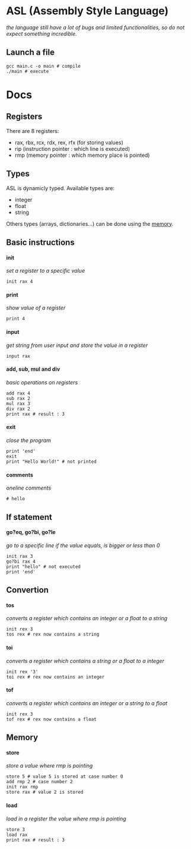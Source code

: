 # ASL (Assembly Style Language)
_the language still have a lot of bugs and limited functionalities, so do not expect something incredible._

## Launch a file
```shell
gcc main.c -o main # compile
./main # execute
```

# Docs

## Registers
There are 8 registers:
- rax, rbx, rcx, rdx, rex, rfx (for storing values)
- rip (instruction pointer : which line is executed)
- rmp (memory pointer : which memory place is pointed)

## Types
ASL is dynamicly typed. Available types are:
- integer
- float
- string

Others types (arrays, dictionaries...) can be done using the [memory](#memory).

## Basic instructions

#### init
_set a register to a specific value_
```asl
init rax 4
```

#### print
_show value of a register_
```asl
print 4
```

#### input
_get string from user input and store the value in a register_
```asl
input rax
```

#### add, sub, mul and div
_basic operations on registers_
```asl
add rax 4
sub rax 2
mul rax 3
div rax 2
print rax # result : 3
```

#### exit
_close the program_
```asl
print 'end'
exit
print "Hello World!" # not printed
```

#### comments
_oneline comments_
```asl
# hello
```

## If statement

#### go?eq, go?bi, go?le
_go to a specific line if the value equals, is bigger or less than 0_
```asl
init rax 3
go?bi rax 4
print "hello" # not executed
print 'end'
```

## Convertion

#### tos
_converts a register which contains an integer or a float to a string_
```asl
init rex 3
tos rex # rex now contains a string
```

#### toi
_converts a register which contains a string or a float to a integer_
```asl
init rex '3'
toi rex # rex now contains an integer
```

#### tof
_converts a register which contains an integer or a string to a float_
```asl
init rex 3
tof rex # rex now contains a float
```

## Memory

#### store
_store a value where rmp is pointing_
```asl
store 5 # value 5 is stored at case number 0
add rmp 2 # case number 2
init rax rmp
store rax # value 2 is stored
```

#### load 
_load in a register the value where rmp is pointing_
```asl
store 3
load rax
print rax # result : 3
```
